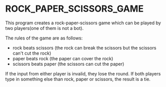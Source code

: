 # ROCK_PAPER_SCISSORS_GAME

This program creates a rock-paper-scissors game which can be played by two players(one of them is not a bot).

The rules of the game are as follows:
-  rock beats scissors (the rock can break the scissors but the scissors can't cut the rock)
- paper beats rock (the paper can cover the rock)
- scissors beats paper (the scissors can cut the paper)

If the input from either player is invalid, they lose the round. If both players type in something else than rock, paper or scissors, the result is a tie.

